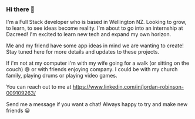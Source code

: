 ### Hi there 👋

I'm a Full Stack developer who is based in Wellington NZ. Looking to grow, to learn, to see ideas become reality. I'm about to go into an internship at Dacreed! I'm excited to learn new tech and expand my own horizon. 

Me and my friend have some app ideas in mind we are wanting to create! Stay tuned here for more details and updates to these projects.

If i'm not at my computer i'm with my wife going for a walk (or sitting on the couch) 😅 or with friends enjoying company. I could be with my church family, playing drums or playing video games.

You can reach out to me at https://www.linkedin.com/in/jordan-robinson-009109263/ 

Send me a message if you want a chat! Always happy to try and make new friends 😀
